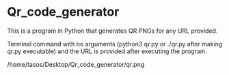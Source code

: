 # Qr_code_generator
This is a program in Python that generates QR PNGs for any URL provided.

Terminal command with no arguments (python3 qr.py or ./qr.py after making qr.py executable) and the URL is provided after executing the program.

/home/tasos/Desktop/Qr_code_generator/qr.png
